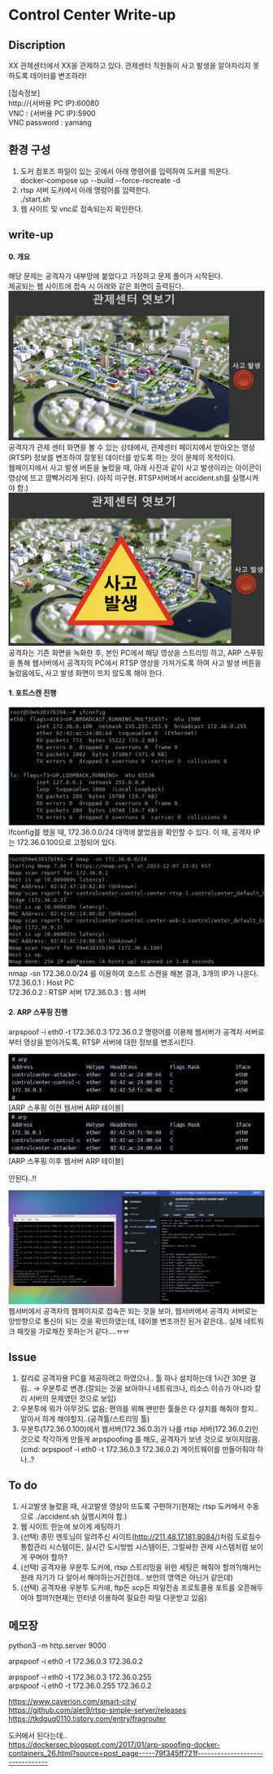 Control Center Write-up
=============
Discription
-------------
XX 관제센터에서 XX을 관제하고 있다. 관제센터 직원들이 사고 발생을 알아차리지 못하도록 데이터를 변조하라!

[접속정보]  
http://{서버용 PC IP}:60080  
VNC : {서버용 PC IP}:5900  
VNC password : yamang

환경 구성
-------------
1. 도커 컴포즈 파일이 있는 곳에서 아래 명령어를 입력하여 도커를 띄운다.  
docker-compose up --build --force-recreate -d
2. rtsp 서버 도커에서 아래 명령어를 입력한다.  
./start.sh
3. 웹 사이트 및 vnc로 접속되는지 확인한다.

write-up
-------------

#### 0. 개요
해당 문제는 공격자가 내부망에 붙었다고 가정하고 문제 풀이가 시작된다.  
제공되는 웹 사이트에 접속 시 아래와 같은 화면이 출력된다.  
![Alt text](/img/관제센터%20평상시.png)
공격자가 관제 센터 화면을 볼 수 있는 상태에서, 관제센터 페이지에서 받아오는 영상(RTSP) 정보를 변조하여 잘못된 데이터를 받도록 하는 것이 문제의 목적이다.  
웹페이지에서 사고 발생 버튼을 눌렀을 때, 아래 사진과 같이 사고 발생이라는 아이콘이 영상에 뜨고 깜빡거리게 된다. (아직 미구현. RTSP서버에서 accident.sh를 실행시켜야 함.)  
![Alt text](/img/관제센터%20사고%20발생%20시.png)
공격자는 기존 화면을 녹화한 후, 본인 PC에서 해당 영상을 스트리밍 하고, ARP 스푸핑을 통해 웹서버에서 공격자의 PC에서 RTSP 영상을 가져가도록 하여 사고 발생 버튼을 눌렀음에도, 사고 발생 화면이 뜨지 않도록 해야 한다.  

#### 1. 포트스캔 진행  
![Alt text](/img/공격자%20ifconfig.png)
ifconfig를 했을 때, 172.36.0.0/24 대역에 붙었음을 확인할 수 있다.
이 때, 공격자 IP는 172.36.0.100으로 고정되어 있다.

![Alt text](/img/공격자%20서버에서%20호스트스캔한%20결과.png)
nmap -sn 172.36.0.0/24 를 이용하여 호스트 스캔을 해본 결과, 3개의 IP가 나온다.  
172.36.0.1 : Host PC  
172.36.0.2 : RTSP 서버
172.36.0.3 : 웹 서버

#### 2. ARP 스푸핑 진행
arpspoof -i eth0 -t 172.36.0.3 172.36.0.2 명령어를 이용해 웹서버가 공격자 서버로부터 영상을 받아가도록, RTSP 서버에 대한 정보를 변조시킨다.

![Alt text](/img/arp테이블%20원본.png)
[ARP 스푸핑 이전 웹서버 ARP 테이블]  
![Alt text](/img/arp스푸핑%20이후%20테이블.png)
[ARP 스푸핑 이후 웹서버 ARP 테이블]  

안된다..!!
  

![Alt text](/img/웹서버에서%20공격자%20서버로는%20통신이%20됨.png)
웹서버에서 공격자의 웹페이지로 접속은 되는 것을 보아, 웹서버에서 공격자 서버로는 양방향으로 통신이 되는 것을 확인하였는데, 테이블 변조까진 된거 같은데.. 실제 네트워크 패킷을 가로채진 못하는거 같다....ㅠㅠ



Issue
-------------
1. 칼리로 공격자용 PC를 제공하려고 하였으나.. 툴 하나 설치하는데 1시간 30분 걸림.. → 우분투로 변경.(잘되는 것을 보아하니 네트워크나, 리소스 이슈가 아니라 칼리 서버의 문제였던 것으로 보임)
2. 우분투에 뭐가 아무것도 없음; 편의를 위해 왠만한 툴들은 다 설치를 해줘야 할지.. 알아서 하게 해야할지..(공격툴/스트리밍 툴)
3. 우분투(172.36.0.100)에서 웹서버(172.36.0.3)가 나를 rtsp 서버(172.36.0.2)인 것으로 착각하게 만들게 arpspoofing 를 해도, 공격자가 보낸 것으로 보이지않음.(cmd: arpspoof -i eth0 -t 172.36.0.3 172.36.0.2) 게이트웨이를 만들어줘야 하나..?


To do
-------------
1. 사고발생 눌렀을 때, 사고발생 영상이 뜨도록 구현하기(현재는 rtsp 도커에서 수동으로 ./accident.sh 실행시켜야 함.)
2. 웹 사이트 한눈에 보이게 세팅하기
3. (선택) 종민 멘토님이 알려주신 사이트(http://211.48.17.181:8084/)처럼 도로침수 통합관리 시스템이든, 실시간 도시방범 시스템이든, 그럴싸한 관제 시스템처럼 보이게 꾸며야 할까?
4. (선택) 공격자용 우분투 도커에, rtsp 스트리밍을 위한 세팅은 해줘야 할까?(해커는 원래 자기가 다 알아서 해야하는거긴한데.. 보안의 영역은 아닌거 같은데)
5. (선택) 공격자용 우분투 도커에, ftp든 scp든 파일전송 프로토콜용 포트를 오픈해두어야 할까?(현재는 인터넷 이용하여 필요한 파일 다운받고 있음)

메모장
-------------
python3 -m http.server 9000

arpspoof -i eth0 -t 172.36.0.3 172.36.0.2

arpspoof -i eth0 -t 172.36.0.3 172.36.0.255  
arpspoof -i eth0 -t 172.36.0.255 172.36.0.2

https://www.caverion.com/smart-city/  
https://github.com/aler9/rtsp-simple-server/releases  
https://tkdguq0110.tistory.com/entry/fragrouter

도커에서 된다는데..  
https://dockersec.blogspot.com/2017/01/arp-spoofing-docker-containers_26.html?source=post_page-----79f345ff721f--------------------------------